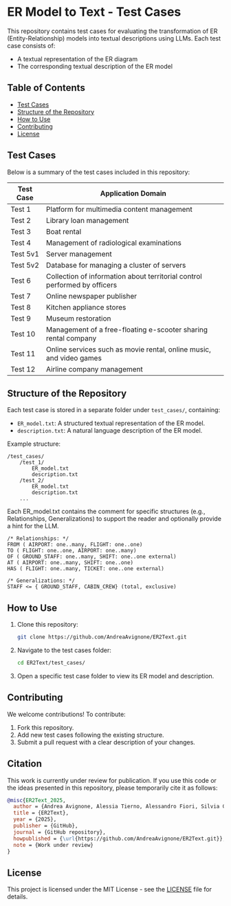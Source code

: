 # ER Model to Text - Test Cases

This repository contains test cases for evaluating the transformation of ER (Entity-Relationship) models into textual descriptions using LLMs. Each test case consists of:

- A textual representation of the ER diagram
- The corresponding textual description of the ER model

## Table of Contents

- [Test Cases](#test-cases)
- [Structure of the Repository](#structure-of-the-repository)
- [How to Use](#how-to-use)
- [Contributing](#contributing)
- [License](#license)

## Test Cases

Below is a summary of the test cases included in this repository:

| Test Case | Application Domain                                                        |
| --------- | ------------------------------------------------------------------------- |
| Test 1    | Platform for multimedia content management                                |
| Test 2    | Library loan management                                                   |
| Test 3    | Boat rental                                                               |
| Test 4    | Management of radiological examinations                                   |
| Test 5v1  | Server management                                                         |
| Test 5v2  | Database for managing a cluster of servers                                |
| Test 6    | Collection of information about territorial control performed by officers |
| Test 7    | Online newspaper publisher                                                |
| Test 8    | Kitchen appliance stores                                                  |
| Test 9    | Museum restoration                                                        |
| Test 10   | Management of a free-floating e-scooter sharing rental company            |
| Test 11   | Online services such as movie rental, online music, and video games       |
| Test 12   | Airline company management                                                |

## Structure of the Repository

Each test case is stored in a separate folder under `test_cases/`, containing:

- `ER_model.txt`: A structured textual representation of the ER model.
- `description.txt`: A natural language description of the ER model.

Example structure:

```
/test_cases/
    /test_1/
        ER_model.txt
        description.txt
    /test_2/
        ER_model.txt
        description.txt
    ...
```

Each ER_model.txt contains the comment for specific structures (e.g., Relationships, Generalizations) to support the reader and optionally provide a hint for the LLM.

```
/* Relationships: */
FROM ( AIRPORT: one..many, FLIGHT: one..one) 
TO ( FLIGHT: one..one, AIRPORT: one..many) 
OF ( GROUND_STAFF: one..many, SHIFT: one..one external) 
AT ( AIRPORT: one..many, SHIFT: one..one) 
HAS ( FLIGHT: one..many, TICKET: one..one external) 
```

```
/* Generalizations: */ 
STAFF <= { GROUND_STAFF, CABIN_CREW} (total, exclusive) 
```

## How to Use

1. Clone this repository:
   ```bash
   git clone https://github.com/AndreaAvignone/ER2Text.git
   ```
2. Navigate to the test cases folder:
   ```bash
   cd ER2Text/test_cases/
   ```
3. Open a specific test case folder to view its ER model and description.

## Contributing

We welcome contributions! To contribute:

1. Fork this repository.
2. Add new test cases following the existing structure.
3. Submit a pull request with a clear description of your changes.


## Citation

This work is currently under review for publication. If you use this code or the ideas presented in this repository, please temporarily cite it as follows:

```bibtex
@misc{ER2Text_2025,
  author = {Andrea Avignone, Alessia Tierno, Alessandro Fiori, Silvia Chiusano},
  title = {ER2Text},
  year = {2025},
  publisher = {GitHub},
  journal = {GitHub repository},
  howpublished = {\url{https://github.com/AndreaAvignone/ER2Text.git}},
  note = {Work under review}
}
```

## License

This project is licensed under the MIT License - see the [LICENSE](LICENSE) file for details.

